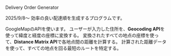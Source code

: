 Delivery Order Generator

2025/9/8～
効率の良い配達順を生成するプログラムです。


GoogleMapのAPIを使います。
ユーザーが入力した住所を、**Geocoding API**を使って緯度と経度の座標に変換する。
変換されたすべての地点の座標を使って、**Distance Matrix API**で各地点間の距離を計算する。
計算された距離データを使って、すべての地点を回る最短のルートを特定する。


